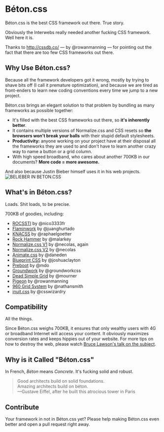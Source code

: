 # Béton.css

Béton.css is the best CSS framework out there. True story.

Obviously the Interwebs really needed another fucking CSS framework.
Well here it is.

Thanks to <http://cssdb.co/> — by @rowanmanning — for pointing out the fact that there are too few CSS frameworks out there.

## Why Use Béton.css?

Because all the framework developers got it wrong, mostly by trying to shave bits off (I call it premature optimization), and because we are tired as front-enders to learn new coding conventions every time we jump to a new project.

Béton.css brings an elegant solution to that problem by bundling as many frameworks as possible together:

- It's filled with the best CSS frameworks out there, so **it's inherently better**.
- It contains multiple versions of Normalize.css and CSS resets so **the browsers won't break your balls** with their stupid default stylesheets.
- **Productivity:** anyone working on your project have at their disposal all the frameworks they are used to and don't have to learn another crazy way to name a button or a grid column.
- With high speed broadband, who cares about another 700KB in our documents? **More code = more awesome.**

And also because Justin Bieber himself uses it in his web projects.  
![BELIEBER IN BETON.CSS](http://cdn.memegenerator.net/instances/400x/37014858.jpg)



## What's in Béton.css?

Loads. Shit loads, to be precise.

700KB of goodies, including:

- [ROCSSTI](https://github.com/nico3333fr/ROCSSTI) by @nico3333fr
- [Flaminwork](https://github.com/juanghurtado/flaminwork) by @juanghurtado
- [KNACSS](https://github.com/raphaelgoetter/KNACSS) by @raphaelgoetter
- [Rock Hammer](https://github.com/malarkey/rock-hammer) by @malarkey
- [Normalize.css V1](https://github.com/necolas/normalize.css/tree/v1) by @necolas, again
- [Normalize.css V2](https://github.com/necolas/normalize.css) by @necolas
- [Animate.css](https://github.com/daneden/animate.css) by @daneden
- [Blueprint CSS](https://github.com/joshuaclayton/blueprint-css) by @joshuaclayton
- [Preboot](https://github.com/mdo/preboot) by @mdo
- [Groundwork](https://github.com/groundworkcss/groundwork) by @groundworkcss
- [Dead Simple Grid](https://github.com/mourner/dead-simple-grid) by @mourner
- [Pigeon](https://github.com/rowanmanning/pigeon) by @rowanmanning
- [960 Grid System](https://github.com/nathansmith/960-Grid-System) by @nathansmith
- [inuit.css](https://github.com/csswizardry/inuit.css) by @csswizardry

## Compatibility

All the things.

Since Béton.css weighs 700KB, it ensures that only wealthy users with 4G or broadband Internet will access your content. It obviously maximizes conversion rates and keeps hippies out of your website. For more tips on how to destroy the web, please watch [Bruce Lawson's talk on the subject](https://vimeo.com/32673398).

## Why is it Called  "Béton.css"

In French, *Béton* means *Concrete*. It's fucking solid and robust.

> Good architects build on solid foundations.  
> Amazing architects build on béton.  
> —Gustave Eiffel, after he built this atrocious tower in Paris

## Contribute

Your framework in not in Béton.css yet?
Please help making Béton.css even better and open a pull request right away.